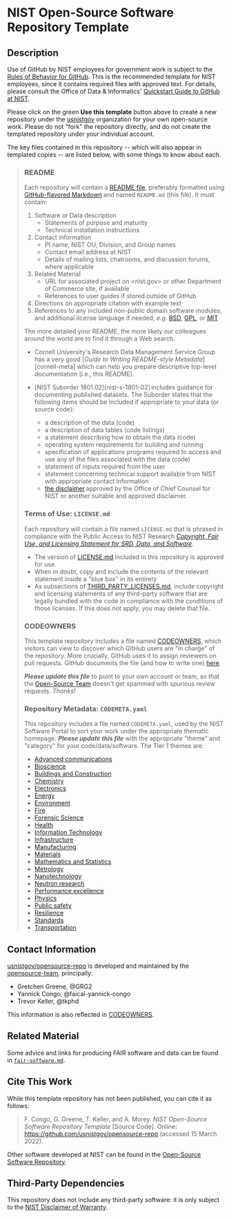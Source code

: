 # NIST Open-Source Software Repository Template

<!-- Text within tags like these are comments, and will not
     appear online. Feel free to delete them from your copy. -->

## Description

<!-- Required. Please replace the text in this section with a
      summary of the work this repository represents, or intends
      to. Sub-sections describing file contents can/should be
      removed, or replaced with a file format or folder hierarchy
      description. -->

Use of GitHub by NIST employees for government work is subject to
the [Rules of Behavior for GitHub][gh-rob]. This is the
recommended template for NIST employees, since it contains
required files with approved text. For details, please consult
the Office of Data & Informatics' [Quickstart Guide to GitHub at
NIST][gh-odi].

Please click on the green **Use this template** button above to
create a new repository under the [usnistgov][gh-nst]
organization for your own open-source work. Please do not "fork"
the repository directly, and do not create the templated
repository under your individual account.

The key files contained in this repository -- which will also
appear in templated copies -- are listed below, with some things
to know about each.

> ### README
>
> Each repository will contain a [README file][wk-rdm], preferably
> formatted using [GitHub-flavored Markdown][gh-mdn] and named
> `README.md` (this file). It must contain:
>
> 1. Software or Data description
>    - Statements of purpose and maturity
>    - Technical installation instructions
> 1. Contact information
>    - PI name, NIST OU, Division, and Group names
>    - Contact email address at NIST
>    - Details of mailing lists, chatrooms, and discussion forums,
>      where applicable
> 1. Related Material
>    - URL for associated project on <nist.gov> or other Department
>      of Commerce site, if available
>    - References to user guides if stored outside of GitHub
> 1. Directions on appropriate citation with example text
> 1. References to any included non-public domain software modules,
>    and additional license language if needed, *e.g.* [BSD][li-bsd],
>    [GPL][li-gpl], or [MIT][li-mit]
>
> The more detailed your README, the more likely our colleagues around
> the world are to find it through a Web search.
>
> - Cornell University's Research Data Management Service Group has a
>   very good [*Guide to Writing README-style Metadata*][cornell-meta]
>   which can help you prepare descriptive top-level documentation
>   (i.e., this README).
> - [NIST Suborder 1801.02][nist-s-1801-02] includes guidance for
>   documenting published datasets. The Suborder states that the
>   following items should be included if appropriate to your data
>   (or source code):
>
>   - a description of the data (code)
>   - a description of data tables (code listings)
>   - a statement describing how to obtain the data (code)
>   - operating system requirements for building and running
>   - specification of applications programs required to access and
>     use any of the files associated with the data (code)
>   - statement of inputs required from the user
>   - statement concerning technical support available from NIST
>     with appropriate contact information
>   - [the disclaimer][nist-disclaimer] approved by the Office of
>     Chief Counsel for NIST or another suitable and approved
>     disclaimer.
>
> ### Terms of Use: `LICENSE.md`
>
> Each repository will contain a file named `LICENSE.md` that is
> phrased in compliance with the Public Access to NIST Research
> [*Copyright, Fair Use, and Licensing Statement for SRD, Data, and
> Software*][nist-open].
>
> - The version of [LICENSE.md](LICENSE.md) included in this
>   repository is approved for use.
> - When in doubt, copy and include the contents of the relevant
>   statement inside a "blue box" in its entirety
> - As subsections of [THIRD_PARTY_LICENSES.md](THIRD_PARTY_LICENSES.md),
>   include copyright and licensing statements of any third-party
>   software that are legally bundled with the code in compliance with
>   the conditions of those licenses. If this does not apply, you may
>   delete that file.
>
> ### CODEOWNERS
>
> This template repository includes a file named
> [CODEOWNERS](CODEOWNERS), which visitors can view to discover
> which GitHub users are "in charge" of the repository. More
> crucially, GitHub uses it to assign reviewers on pull requests.
> GitHub documents the file (and how to write one) [here][gh-cdo].
>
> ***Please update this file*** to point to your own account or
> team, so that the [Open-Source Team][gh-ost] doesn't get spammed
> with spurious review requests. *Thanks!*
>
> ### Repository Metadata: `CODEMETA.yaml`
>
> This repository includes a file named `CODEMETA.yaml`, used by
> the NIST Software Portal to sort your work under the appropriate
> thematic homepage. ***Please update this file*** with the
> appropriate "theme" and "category" for your code/data/software.
> The Tier 1 themes are:
>
> - [Advanced communications](https://www.nist.gov/advanced-communications)
> - [Bioscience](https://www.nist.gov/bioscience)
> - [Buildings and Construction](https://www.nist.gov/buildings-construction)
> - [Chemistry](https://www.nist.gov/chemistry)
> - [Electronics](https://www.nist.gov/electronics)
> - [Energy](https://www.nist.gov/energy)
> - [Environment](https://www.nist.gov/environment)
> - [Fire](https://www.nist.gov/fire)
> - [Forensic Science](https://www.nist.gov/forensic-science)
> - [Health](https://www.nist.gov/health)
> - [Information Technology](https://www.nist.gov/information-technology)
> - [Infrastructure](https://www.nist.gov/infrastructure)
> - [Manufacturing](https://www.nist.gov/manufacturing)
> - [Materials](https://www.nist.gov/materials)
> - [Mathematics and Statistics](https://www.nist.gov/mathematics-statistics)
> - [Metrology](https://www.nist.gov/metrology)
> - [Nanotechnology](https://www.nist.gov/nanotechnology)
> - [Neutron research](https://www.nist.gov/neutron-research)
> - [Performance excellence](https://www.nist.gov/performance-excellence)
> - [Physics](https://www.nist.gov/physics)
> - [Public safety](https://www.nist.gov/public-safety)
> - [Resilience](https://www.nist.gov/resilience)
> - [Standards](https://www.nist.gov/standards)
> - [Transportation](https://www.nist.gov/transportation)

## Contact Information

<!-- Required section. Please list your project's developers
     instead of the opensource-repo team. Note that NIST
     employees are required to list their email address in their
     GitHub profile, so the general public can get in touch. -->

[usnistgov/opensource-repo][gh-osr] is developed and maintained
by the [opensource-team][gh-ost], principally:

- Gretchen Greene, @GRG2
- Yannick Congo, @faical-yannick-congo
- Trevor Keller, @tkphd

This information is also reflected in [CODEOWNERS](CODEOWNERS).

## Related Material

<!-- Please list any publications, websites, or work related to
     your project. -->

Some advice and links for producing FAIR software and data can be
found in [`fair-software.md`](fair-software.md).

## Cite This Work

<!-- Please provide a DOI, URL, and suggested citation. -->

While this template repository has not been published, you can
cite it as follows:

> F. Congo, G. Greene, T. Keller, and A. Morey. *NIST Open-Source
> Software Repository Template* [Source Code]. Online:
> <https://github.com/usnistgov/opensource-repo> (accessed 15
> March 2022).

Other software developed at NIST can be found in the [Open-Source
Software Repository][nist-code].

## Third-Party Dependencies

<!-- If your project includes source code from third parties, note
     those dependencies below and link to their sub-sections in
     [THIRD_PARTY_LICENSES.md](THIRD_PARTY_LICENSES.md). If those
     terms of use prohibit you from including the third-party work
     directly, make note of how to obtain it, and make sure it is not
     checked in to this repository. -->

This repository does not include any third-party software: it is
only subject to the [NIST Disclaimer of Warranty](LICENSE.md).

<!-- References -->

[gh-cdo]: https://docs.github.com/en/repositories/managing-your-repositorys-settings-and-features/customizing-your-repository/about-code-owners
[gh-mdn]: https://github.github.com/gfm/
[gh-nst]: https://github.com/usnistgov
[gh-odi]: https://odiwiki.nist.gov/ODI/GitHub.html
[gh-osr]: https://github.com/usnistgov/opensource-repo/
[gh-ost]: https://github.com/orgs/usnistgov/teams/opensource-team
[gh-rob]: https://odiwiki.nist.gov/pub/ODI/GitHub/GHROB.pdf
[gh-tpl]: https://github.com/usnistgov/carpentries-development/discussions/3
[li-bsd]: https://opensource.org/licenses/bsd-license
[li-gpl]: https://opensource.org/licenses/gpl-license
[li-mit]: https://opensource.org/licenses/mit-license
[nist-code]: https://code.nist.gov
[nist-disclaimer]: https://www.nist.gov/open/license
[nist-s1801-02]: https://inet.nist.gov/adlp/directives/review-data-intended-publication
[nist-open]: https://www.nist.gov/open/copyright-fair-use-and-licensing-statements-srd-data-software-and-technical-series-publications
[wk-rdm]: https://en.wikipedia.org/wiki/README
